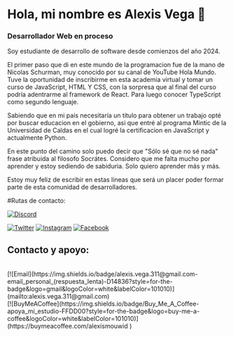 # Hola, mi nombre es Alexis Vega 👋
### Desarrollador Web en proceso

Soy estudiante de desarrollo de software desde comienzos del año 2024.

El primer paso que di en este mundo de la programacion fue de la mano de Nicolas Schurman, muy conocido por su canal de YouTube Hola Mundo. Tuve la oportunidad de inscribirme en esta academia virtual y tomar un curso de JavaScript, HTML Y CSS, con la sorpresa que al final del curso podría adentrarme al framework de React. Para luego conocer TypeScript como segundo lenguaje. 

Sabiendo que en mi pais necesitaría un titulo para obtener un trabajo opté por buscar educacion en el gobierno, asi que entré al programa Mintic de la Universidad de Caldas en el cual logré la certificacion en JavaScript y actualmente Python.

En este punto del camino solo puedo decir que "Sólo sé que no sé nada" frase atribuida al filosofo Socrátes.  Considero que me falta mucho por aprender y estoy sediendo de sabiduria. Solo quiero aprender más y más.

Estoy muy feliz de escribir en estas lineas que será un placer poder formar parte de esta comunidad de desarrolladores.

#Rutas de contacto: 

[![Discord](https://img.shields.io/badge/Discord-seinmainein-5865F2?style=for-the-badge&logo=discord&logoColor=white&labelColor=101010)](https://seinmainein.com/discord)

[![Twitter](https://img.shields.io/badge/Twitter-@alexismouwid-1DA1F2?style=for-the-badge&logo=twitter&logoColor=white&labelColor=101010)](https://twitter.com/alexismouwit)
[![Instagram](https://img.shields.io/badge/Instagram-@alexismouwid-E4405F?style=for-the-badge&logo=instagram&logoColor=white&labelColor=101010)](https://instagram.com/alexismouwid)
[![Facebook](https://img.shields.io/badge/Facebook-@alexismouwid-1877F2?style=for-the-badge&logo=facebook&logoColor=white&labelColor=101010)](https://facebook.com/alexismouwid)

## Contacto y apoyo:

</br>
[![Email](https://img.shields.io/badge/alexis.vega.311@gmail.com-email_personal_(respuesta_lenta)-D14836?style=for-the-badge&logo=gmail&logoColor=white&labelColor=101010)](mailto:alexis.vega.311@gmail.com)
</br>
[![BuyMeACoffee](https://img.shields.io/badge/Buy_Me_A_Coffee-apoya_mi_estudio-FFDD00?style=for-the-badge&logo=buy-me-a-coffee&logoColor=white&labelColor=101010)](https://buymeacoffee.com/alexismouwid
)

